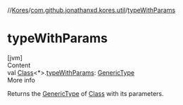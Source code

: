 //[Kores](../index.md)/[com.github.jonathanxd.kores.util](index.md)/[typeWithParams](type-with-params.md)



# typeWithParams  
[jvm]  
Content  
val [Class](https://docs.oracle.com/javase/8/docs/api/java/lang/Class.html)<*>.[typeWithParams](type-with-params.md): [GenericType](../com.github.jonathanxd.kores.type/-generic-type/index.md)  
More info  


Returns the [GenericType](../com.github.jonathanxd.kores.type/-generic-type/index.md) of [Class](https://docs.oracle.com/javase/8/docs/api/java/lang/Class.html) with its parameters.

  



